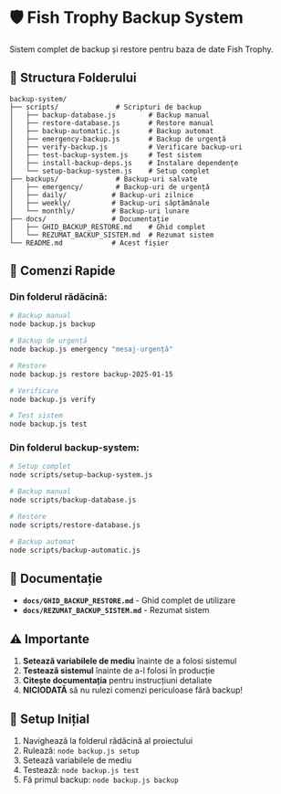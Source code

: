 # 🛡️ Fish Trophy Backup System

Sistem complet de backup și restore pentru baza de date Fish Trophy.

## 📁 Structura Folderului

```
backup-system/
├── scripts/              # Scripturi de backup
│   ├── backup-database.js        # Backup manual
│   ├── restore-database.js       # Restore manual
│   ├── backup-automatic.js       # Backup automat
│   ├── emergency-backup.js       # Backup de urgență
│   ├── verify-backup.js          # Verificare backup-uri
│   ├── test-backup-system.js     # Test sistem
│   ├── install-backup-deps.js    # Instalare dependențe
│   └── setup-backup-system.js    # Setup complet
├── backups/              # Backup-uri salvate
│   ├── emergency/        # Backup-uri de urgență
│   ├── daily/           # Backup-uri zilnice
│   ├── weekly/          # Backup-uri săptămânale
│   └── monthly/         # Backup-uri lunare
├── docs/                # Documentație
│   ├── GHID_BACKUP_RESTORE.md    # Ghid complet
│   └── REZUMAT_BACKUP_SISTEM.md  # Rezumat sistem
└── README.md            # Acest fișier
```

## 🚀 Comenzi Rapide

### Din folderul rădăcină:
```bash
# Backup manual
node backup.js backup

# Backup de urgență
node backup.js emergency "mesaj-urgență"

# Restore
node backup.js restore backup-2025-01-15

# Verificare
node backup.js verify

# Test sistem
node backup.js test
```

### Din folderul backup-system:
```bash
# Setup complet
node scripts/setup-backup-system.js

# Backup manual
node scripts/backup-database.js

# Restore
node scripts/restore-database.js

# Backup automat
node scripts/backup-automatic.js
```

## 📖 Documentație

- **`docs/GHID_BACKUP_RESTORE.md`** - Ghid complet de utilizare
- **`docs/REZUMAT_BACKUP_SISTEM.md`** - Rezumat sistem

## ⚠️ Importante

1. **Setează variabilele de mediu** înainte de a folosi sistemul
2. **Testează sistemul** înainte de a-l folosi în producție
3. **Citește documentația** pentru instrucțiuni detaliate
4. **NICIODATĂ** să nu rulezi comenzi periculoase fără backup!

## 🔧 Setup Inițial

1. Navighează la folderul rădăcină al proiectului
2. Rulează: `node backup.js setup`
3. Setează variabilele de mediu
4. Testează: `node backup.js test`
5. Fă primul backup: `node backup.js backup`

